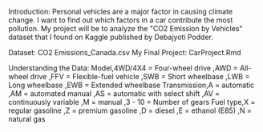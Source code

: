 Introduction: Personal vehicles are a major factor in causing climate change. I want to find out which factors in a car contribute the most pollution. My project will be to analyze the "CO2 Emission by Vehicles" dataset that I found on Kaggle published by Debajyoti Podder.

Dataset: CO2 Emissions_Canada.csv
My Final Project: CarProject.Rmd


Understanding the Data:
Model,4WD/4X4 = Four-wheel drive
,AWD = All-wheel drive
,FFV = Flexible-fuel vehicle
,SWB = Short wheelbase
,LWB = Long wheelbase
,EWB = Extended wheelbase
Transmission,A = automatic
,AM = automated manual
,AS = automatic with select shift
,AV = continuously variable
,M = manual
,3 - 10 = Number of gears
Fuel type,X = regular gasoline
,Z = premium gasoline
,D = diesel
,E = ethanol (E85)
,N = natural gas
